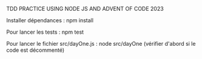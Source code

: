 TDD PRACTICE USING NODE JS AND ADVENT OF CODE 2023

Installer dépendances :
npm install

Pour lancer les tests :
npm test

Pour lancer le fichier src/dayOne.js :
node src/dayOne
(vérifier d'abord si le code est décommenté)

